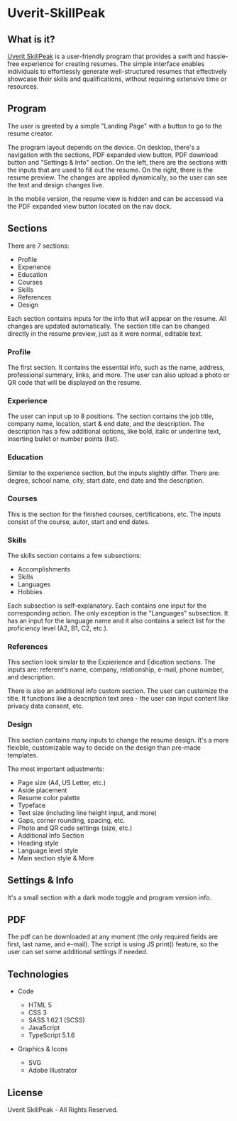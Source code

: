 # Uverit-SkillPeak

## What is it?

[Uverit SkillPeak](https://newhorizonweb.github.io/Uverit-SkillPeak/) is a user-friendly program that provides a swift and hassle-free experience for creating resumes.
The simple interface enables individuals to effortlessly generate well-structured resumes that effectively showcase their skills and qualifications, without requiring extensive time or resources.

## Program

The user is greeted by a simple "Landing Page" with a button to go to the resume creator.

The program layout depends on the device. On desktop, there's a navigation with the sections, PDF expanded view button, PDF download button and "Settings & Info" section.
On the left, there are the sections with the inputs that are used to fill out the resume.
On the right, there is the resume preview. The changes are applied dynamically, so the user can see the text and design changes live.

In the mobile version, the resume view is hidden and can be accessed via the PDF expanded view button located on the nav dock.

## Sections

There are 7 sections:
- Profile
- Experience
- Education
- Courses
- Skills
- References
- Design

Each section contains inputs for the info that will appear on the resume. All changes are updated automatically.
The section title can be changed directly in the resume preview, just as it were normal, editable text.

### Profile

The first section. It contains the essential info, such as the name, address, professional summary, links, and more.
The user can also upload a photo or QR code that will be displayed on the resume.

### Experience

The user can input up to 8 positions. The section contains the job title, company name, location, start & end date, and the description.
The description has a few additional options, like bold, italic or underline text, inserting bullet or number points (list).

### Education

Similar to the experience section, but the inputs slightly differ. There are: degree, school name, city, start date, end date and the description.

### Courses

This is the section for the finished courses, certifications, etc. The inputs consist of the course, autor, start and end dates.

### Skills

The skills section contains a few subsections:
- Accomplishments
- Skills
- Languages
- Hobbies

Each subsection is self-explanatory. Each contains one input for the corresponding action.
The only exception is the "Languages" subsection. It has an input for the language name and it also contains a select list for the proficiency level (A2, B1, C2, etc.).

### References

This section look similar to the Expierience and Edication sections.
The inputs are: referent's name, company, relationship, e-mail, phone number, and description.

There is also an additional info custom section. 
The user can customize the title. It functions like a description text area - the user can input content like privacy data consent, etc.

### Design

This section contains many inputs to change the resume design. It's a more flexible, customizable way to decide on the design than pre-made templates.

The most important adjustments:
- Page size (A4, US Letter, etc.)
- Aside placement
- Resume color palette
- Typeface
- Text size (including line height input, and more)
- Gaps, corner rounding, spacing, etc.
- Photo and QR code settings (size, etc.)
- Additional Info Section
- Heading style
- Language level style
- Main section style
& More

## Settings & Info

It's a small section with a dark mode toggle and program version info.

## PDF

The pdf can be downloaded at any moment (the only required fields are first, last name, and e-mail). The script is using JS print() feature, so the user can set some additional settings if needed.

## Technologies

- Code
    - HTML 5
    - CSS 3
    - SASS 1.62.1 (SCSS)
    - JavaScript
    - TypeScript 5.1.6

- Graphics & Icons
    - SVG
    - Adobe Illustrator

## License

Uverit SkillPeak - All Rights Reserved.